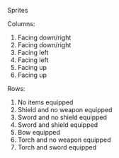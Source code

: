 Sprites

Columns:
1. Facing down/right
2. Facing down/right
3. Facing left
4. Facing left
5. Facing up
6. Facing up

Rows:
1. No items equipped
2. Shield and no weapon equipped
3. Sword and no shield equipped
4. Sword and shield equipped
5. Bow equipped
6. Torch and no weapon equipped
7. Torch and sword equipped


